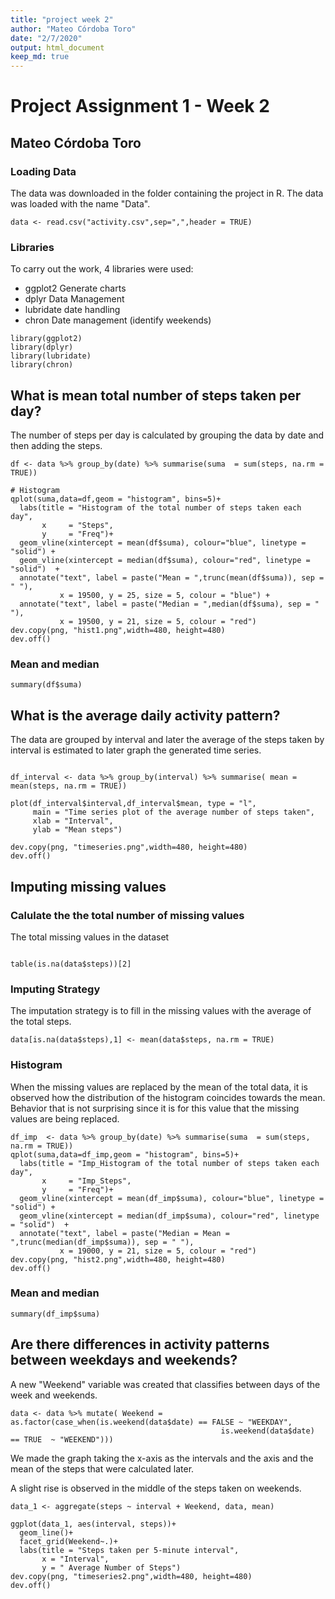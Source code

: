 ```yaml
---
title: "project week 2"
author: "Mateo Córdoba Toro"
date: "2/7/2020"
output: html_document
keep_md: true
---
```


# Project Assignment 1 - Week 2

## Mateo Córdoba Toro 

### Loading Data 

The data was downloaded in the folder containing the project in R. The data was loaded with the name "Data".

```{r Load Data, message=FALSE}
data <- read.csv("activity.csv",sep=",",header = TRUE)
```

### Libraries

To carry out the work, 4 libraries were used:

- ggplot2 Generate charts
- dplyr Data Management
- lubridate date handling
- chron Date management (identify weekends)

```{r Libraries, message= FALSE, results='hide', warning= FALSE}
library(ggplot2)
library(dplyr)
library(lubridate)
library(chron)
```


## What is mean total number of steps taken per day?

The number of steps per day is calculated by grouping the data by date and then adding the steps.

```{r steps per day, warning= FALSE, message=FALSE}
df <- data %>% group_by(date) %>% summarise(suma  = sum(steps, na.rm = TRUE))

# Histogram 
qplot(suma,data=df,geom = "histogram", bins=5)+
  labs(title = "Histogram of the total number of steps taken each day",
       x     = "Steps",
       y     = "Freq")+
  geom_vline(xintercept = mean(df$suma), colour="blue", linetype = "solid") +
  geom_vline(xintercept = median(df$suma), colour="red", linetype = "solid")  +
  annotate("text", label = paste("Mean = ",trunc(mean(df$suma)), sep = " "), 
           x = 19500, y = 25, size = 5, colour = "blue") +
  annotate("text", label = paste("Median = ",median(df$suma), sep = " "),
           x = 19500, y = 21, size = 5, colour = "red")
dev.copy(png, "hist1.png",width=480, height=480)
dev.off()
```


### Mean and median

```{r mean and median, warning= FALSE}
summary(df$suma)
```


## What is the average daily activity pattern?

The data are grouped by interval and later the average of the steps taken by interval is estimated to later graph the generated time series.

```{r average daily pattern, , warning= FALSE, message=FALSE}

df_interval <- data %>% group_by(interval) %>% summarise( mean = mean(steps, na.rm = TRUE))

plot(df_interval$interval,df_interval$mean, type = "l",
     main = "Time series plot of the average number of steps taken", 
     xlab = "Interval", 
     ylab = "Mean steps")

dev.copy(png, "timeseries.png",width=480, height=480)
dev.off()
```

## Imputing missing values

### Calulate the  the total number of missing values

The total missing values in the dataset 

```{r total of missing values, warning= FALSE, message=FALSE}

table(is.na(data$steps))[2]

```

### Imputing Strategy

The imputation strategy is to fill in the missing values with the average of the total steps.

```{r imputtign strategy, warning= FALSE, message=FALSE}
data[is.na(data$steps),1] <- mean(data$steps, na.rm = TRUE)

```

### Histogram 

When the missing values are replaced by the mean of the total data, it is observed how the distribution of the histogram coincides towards the mean. Behavior that is not surprising since it is for this value that the missing values are being replaced.

```{r imp missing values hist, message=FALSE}
df_imp  <- data %>% group_by(date) %>% summarise(suma  = sum(steps, na.rm = TRUE))
qplot(suma,data=df_imp,geom = "histogram", bins=5)+
  labs(title = "Imp_Histogram of the total number of steps taken each day",
       x     = "Imp_Steps",
       y     = "Freq")+
  geom_vline(xintercept = mean(df_imp$suma), colour="blue", linetype = "solid") +
  geom_vline(xintercept = median(df_imp$suma), colour="red", linetype = "solid")  +
  annotate("text", label = paste("Median = Mean = ",trunc(median(df_imp$suma)), sep = " "),
           x = 19000, y = 21, size = 5, colour = "red")
dev.copy(png, "hist2.png",width=480, height=480)
dev.off()

```

### Mean and median 



```{r imputing mean and median, warning= FALSE, message=FALSE}
summary(df_imp$suma)
```

## Are there differences in activity patterns between weekdays and weekends?

A new "Weekend" variable was created that classifies between days of the week and weekends.

```{r weekend clasification data, warning= FALSE, message=FALSE}
data <- data %>% mutate( Weekend = as.factor(case_when(is.weekend(data$date) == FALSE ~ "WEEKDAY",
                                               is.weekend(data$date) == TRUE  ~ "WEEKEND")))

```

We made the graph taking the x-axis as the intervals and the axis and the mean of the steps that were calculated later.

A slight rise is observed in the middle of the steps taken on weekends.

```{r steps weekend panel}
data_1 <- aggregate(steps ~ interval + Weekend, data, mean)

ggplot(data_1, aes(interval, steps))+
  geom_line()+
  facet_grid(Weekend~.)+
  labs(title = "Steps taken per 5-minute interval",
       x = "Interval",
       y = " Average Number of Steps")
dev.copy(png, "timeseries2.png",width=480, height=480)
dev.off()
```

